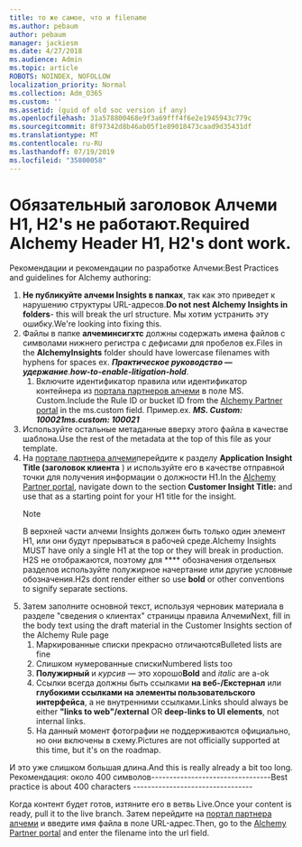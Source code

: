 ```yaml
---
title: то же самое, что и filename
ms.author: pebaum
author: pebaum
manager: jackiesm
ms.date: 4/27/2018
ms.audience: Admin
ms.topic: article
ROBOTS: NOINDEX, NOFOLLOW
localization_priority: Normal
ms.collection: Adm_O365
ms.custom: ''
ms.assetid: (guid of old soc version if any)
ms.openlocfilehash: 31a578800468e9f3a69fff4f6e2e1945943c779c
ms.sourcegitcommit: 8f97342d8b46ab05f1e89018473caad9d35431df
ms.translationtype: MT
ms.contentlocale: ru-RU
ms.lasthandoff: 07/19/2019
ms.locfileid: "35800058"
---
```

# <a name="required-alchemy-header-h1-h2s-dont-work"></a><span data-ttu-id="3489f-102">Обязательный заголовок Алчеми H1, H2's не работают.</span><span class="sxs-lookup"><span data-stu-id="3489f-102">Required Alchemy Header H1, H2's dont work.</span></span>
<span data-ttu-id="3489f-103">Рекомендации и рекомендации по разработке Алчеми:</span><span class="sxs-lookup"><span data-stu-id="3489f-103">Best Practices and guidelines for Alchemy authoring:</span></span>

1. <span data-ttu-id="3489f-104">**Не публикуйте алчеми Insights в папках**, так как это приведет к нарушению структуры URL-адресов.</span><span class="sxs-lookup"><span data-stu-id="3489f-104">**Do not nest Alchemy Insights in folders**- this will break the url structure.</span></span> <span data-ttu-id="3489f-105">Мы хотим устранить эту ошибку.</span><span class="sxs-lookup"><span data-stu-id="3489f-105">We're looking into fixing this.</span></span>
1. <span data-ttu-id="3489f-106">Файлы в папке **алчеминсигхтс** должны содержать имена файлов с символами нижнего регистра с дефисами для пробелов ex.</span><span class="sxs-lookup"><span data-stu-id="3489f-106">Files in the **AlchemyInsights** folder should have lowercase filenames with hyphens for spaces ex.</span></span> <span data-ttu-id="3489f-107">***Практическое руководство — удержание***.</span><span class="sxs-lookup"><span data-stu-id="3489f-107">***how-to-enable-litigation-hold***.</span></span>
    1. <span data-ttu-id="3489f-108">Включите идентификатор правила или идентификатор контейнера из [портала партнеров алчеми](https://alchemyportal.azurewebsites.net) в поле MS. Custom.</span><span class="sxs-lookup"><span data-stu-id="3489f-108">Include the Rule ID or bucket ID from the [Alchemy Partner portal](https://alchemyportal.azurewebsites.net) in the ms.custom field.</span></span> <span data-ttu-id="3489f-109">Пример.</span><span class="sxs-lookup"><span data-stu-id="3489f-109">ex.</span></span> <span data-ttu-id="3489f-110">***MS. Custom: 100021***</span><span class="sxs-lookup"><span data-stu-id="3489f-110">***ms.custom: 100021***</span></span>
1. <span data-ttu-id="3489f-111">Используйте остальные метаданные вверху этого файла в качестве шаблона.</span><span class="sxs-lookup"><span data-stu-id="3489f-111">Use the rest of the metadata at the top of this file as your template.</span></span>
1. <span data-ttu-id="3489f-112">На [портале партнера алчеми](https://alchemyportal.azurewebsites.net)перейдите к разделу **Application Insight Title (заголовок клиента** ) и используйте его в качестве отправной точки для получения информации о должности H1.</span><span class="sxs-lookup"><span data-stu-id="3489f-112">In the [Alchemy Partner portal](https://alchemyportal.azurewebsites.net), navigate down to the section **Customer Insight Title:** and use that as a starting point for your H1 title for the insight.</span></span> 
    > [!NOTE]
    > <span data-ttu-id="3489f-113">В верхней части алчеми Insights должен быть только один элемент H1, или они будут прерываться в рабочей среде.</span><span class="sxs-lookup"><span data-stu-id="3489f-113">Alchemy Insights MUST have only a single H1 at the top or they will break in production.</span></span> <span data-ttu-id="3489f-114">H2S не отображаются, поэтому для \*\*\*\* обозначения отдельных разделов используйте полужирное начертание или другие условные обозначения.</span><span class="sxs-lookup"><span data-stu-id="3489f-114">H2s dont render either so use **bold** or other conventions to signify separate sections.</span></span>
1. <span data-ttu-id="3489f-115">Затем заполните основной текст, используя черновик материала в разделе "сведения о клиентах" страницы правила Алчеми</span><span class="sxs-lookup"><span data-stu-id="3489f-115">Next, fill in the body text using the draft material in the Customer Insights section of the Alchemy Rule page</span></span>
    1. <span data-ttu-id="3489f-116">Маркированные списки прекрасно отличаются</span><span class="sxs-lookup"><span data-stu-id="3489f-116">Bulleted lists are fine</span></span>
    1. <span data-ttu-id="3489f-117">Слишком нумерованные списки</span><span class="sxs-lookup"><span data-stu-id="3489f-117">Numbered lists too</span></span>
    1. <span data-ttu-id="3489f-118">**Полужирный** и *курсив* — это хорошо</span><span class="sxs-lookup"><span data-stu-id="3489f-118">**Bold** and *italic* are a-ok</span></span>
    1. <span data-ttu-id="3489f-119">Ссылки всегда должны быть ссылками **на веб-/Екстернал** или **глубокими ссылками на элементы пользовательского интерфейса**, а не внутренними ссылками.</span><span class="sxs-lookup"><span data-stu-id="3489f-119">Links should always be either **"links to web"/external** OR **deep-links to UI elements**, not internal links.</span></span>
    1. <span data-ttu-id="3489f-120">На данный момент фотографии не поддерживаются официально, но они включены в схему.</span><span class="sxs-lookup"><span data-stu-id="3489f-120">Pictures are not officially supported at this time, but it's on the roadmap.</span></span>

<span data-ttu-id="3489f-121">И это уже слишком большая длина.</span><span class="sxs-lookup"><span data-stu-id="3489f-121">And this is really already a bit too long.</span></span> <span data-ttu-id="3489f-122">Рекомендация: около 400 символов---------------------------------</span><span class="sxs-lookup"><span data-stu-id="3489f-122">Best practice is about 400 characters ---------------------------------</span></span>

<span data-ttu-id="3489f-123">Когда контент будет готов, изтяните его в ветвь Live.</span><span class="sxs-lookup"><span data-stu-id="3489f-123">Once your content is ready, pull it to the live branch.</span></span> <span data-ttu-id="3489f-124">Затем перейдите на [портал партнера алчеми](https://alchemyportal.azurewebsites.net) и введите имя файла в поле URL-адрес.</span><span class="sxs-lookup"><span data-stu-id="3489f-124">Then, go to the [Alchemy Partner portal](https://alchemyportal.azurewebsites.net) and enter the filename into the url field.</span></span> 
